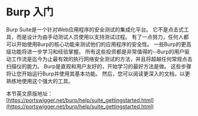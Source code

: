 # Burp 入门

Burp Suite是一个针对Web应用程序的安全测试的集成化平台。 它不是点击式工具，而是设计为由手动测试人员使用以支持测试过程。 有了一点努力，任何人都可以开始使用Burp的核心功能来测试他们的应用程序的安全性。 一些Burp的更高级功能将进一步学习和经验掌握。 所有这些投资都是非常值得的--Burp的用户驱动工作流是迄今为止最有效的执行网络安全测试的方法，并且将超越任何常规点击扫描仪的能力。 Burp是直观和用户友好的，开始学习的最好方法是做。 这些步骤将让您开始运行Burp并使用其基本功能。 然后，您可以阅读更深入的文档，以更熟练地使用这个强大的工具。



本节英文原版地址：[https://portswigger.net/burp/help/suite_gettingstarted.html](https://portswigger.net/burp/help/suite_gettingstarted.html)